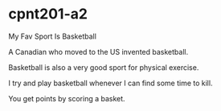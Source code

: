 # cpnt201-a2

My Fav Sport Is Basketball

A Canadian who moved to the US invented basketball.

Basketball is also a very good sport for physical exercise.

I try and play basketball whenever I can find some time to kill.

You get points by scoring a basket.
